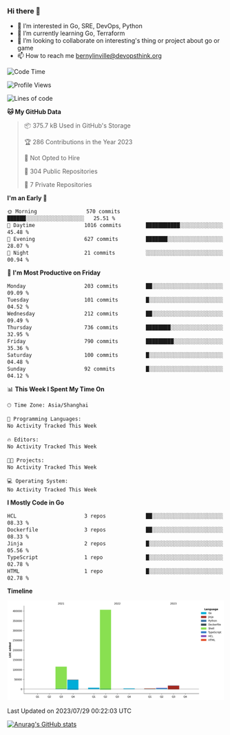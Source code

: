 ### Hi there 👋

- 👀 I’m interested in Go, SRE, DevOps, Python
- 🌱 I’m currently learning Go, Terraform
- 👯 I’m looking to collaborate on interesting's thing or project about go or game
- 📫 How to reach me bernylinville@devopsthink.org

<!--START_SECTION:waka-->
![Code Time](http://img.shields.io/badge/Code%20Time-271%20hrs%2026%20mins-blue)

![Profile Views](http://img.shields.io/badge/Profile%20Views-0-blue)

![Lines of code](https://img.shields.io/badge/From%20Hello%20World%20I%27ve%20Written-605.8%20thousand%20lines%20of%20code-blue)

**🐱 My GitHub Data** 

> 📦 375.7 kB Used in GitHub's Storage 
 > 
> 🏆 286 Contributions in the Year 2023
 > 
> 🚫 Not Opted to Hire
 > 
> 📜 304 Public Repositories 
 > 
> 🔑 7 Private Repositories 
 > 
**I'm an Early 🐤** 

```text
🌞 Morning                570 commits         ██████░░░░░░░░░░░░░░░░░░░   25.51 % 
🌆 Daytime                1016 commits        ███████████░░░░░░░░░░░░░░   45.48 % 
🌃 Evening                627 commits         ███████░░░░░░░░░░░░░░░░░░   28.07 % 
🌙 Night                  21 commits          ░░░░░░░░░░░░░░░░░░░░░░░░░   00.94 % 
```
📅 **I'm Most Productive on Friday** 

```text
Monday                   203 commits         ██░░░░░░░░░░░░░░░░░░░░░░░   09.09 % 
Tuesday                  101 commits         █░░░░░░░░░░░░░░░░░░░░░░░░   04.52 % 
Wednesday                212 commits         ██░░░░░░░░░░░░░░░░░░░░░░░   09.49 % 
Thursday                 736 commits         ████████░░░░░░░░░░░░░░░░░   32.95 % 
Friday                   790 commits         █████████░░░░░░░░░░░░░░░░   35.36 % 
Saturday                 100 commits         █░░░░░░░░░░░░░░░░░░░░░░░░   04.48 % 
Sunday                   92 commits          █░░░░░░░░░░░░░░░░░░░░░░░░   04.12 % 
```


📊 **This Week I Spent My Time On** 

```text
🕑︎ Time Zone: Asia/Shanghai

💬 Programming Languages: 
No Activity Tracked This Week

🔥 Editors: 
No Activity Tracked This Week

🐱‍💻 Projects: 
No Activity Tracked This Week

💻 Operating System: 
No Activity Tracked This Week
```

**I Mostly Code in Go** 

```text
HCL                      3 repos             ██░░░░░░░░░░░░░░░░░░░░░░░   08.33 % 
Dockerfile               3 repos             ██░░░░░░░░░░░░░░░░░░░░░░░   08.33 % 
Jinja                    2 repos             █░░░░░░░░░░░░░░░░░░░░░░░░   05.56 % 
TypeScript               1 repo              █░░░░░░░░░░░░░░░░░░░░░░░░   02.78 % 
HTML                     1 repo              █░░░░░░░░░░░░░░░░░░░░░░░░   02.78 % 
```



**Timeline**

![Lines of Code chart](https://raw.githubusercontent.com/bernylinville/bernylinville/main/assets/bar_graph.png)


 Last Updated on 2023/07/29 00:22:03 UTC
<!--END_SECTION:waka-->

[![Anurag's GitHub stats](https://github-readme-stats.vercel.app/api?username=bernylinville)](https://github.com/anuraghazra/github-readme-stats)


<!--
**kylechou-dunk/kylechou-dunk** is a ✨ _special_ ✨ repository because its `README.md` (this file) appears on your GitHub profile.

Here are some ideas to get you started:

- 🔭 I’m currently working on ...
- 🌱 I’m currently learning ...
- 👯 I’m looking to collaborate on ...
- 🤔 I’m looking for help with ...
- 💬 Ask me about ...
- 📫 How to reach me: ...
- 😄 Pronouns: ...
- ⚡ Fun fact: ...
-->

